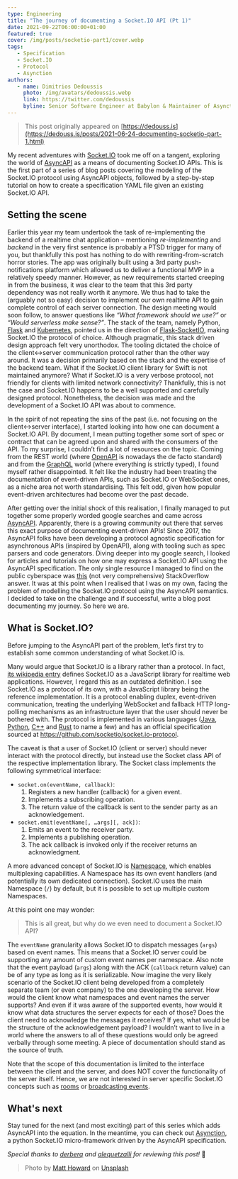 ```yaml
---
type: Engineering
title: "The journey of documenting a Socket.IO API (Pt 1)"
date: 2021-09-22T06:00:00+01:00
featured: true
cover: /img/posts/socketio-part1/cover.webp
tags:
   - Specification
   - Socket.IO
   - Protocol
   - Asynction
authors:
   - name: Dimitrios Dedoussis
     photo: /img/avatars/dedoussis.webp
     link: https://twitter.com/dedoussis
     byline: Senior Software Engineer at Babylon & Maintainer of Asynction
---
```


> This post originally appeared on [https://dedouss.is](https://dedouss.is/posts/2021-06-24-documenting-socketio-part-1.html)

My recent adventures with [Socket.IO](https://socket.io/) took me off on a tangent, exploring the world of [AsyncAPI](https://www.asyncapi.com/) as a means of documenting Socket.IO APIs. This is the first part of a series of blog posts covering the modeling of the Socket.IO protocol using AsyncAPI objects, followed by a step-by-step tutorial on how to create a specification YAML file given an existing Socket.IO API.

## Setting the scene

Earlier this year my team undertook the task of re-implementing the backend of a realtime chat application – mentioning _re-implementing_ and _backend_ in the very first sentence is probably a PTSD trigger for many of you, but thankfully this post has nothing to do with rewriting-from-scratch horror stories. The app was originally built using a 3rd party push-notifications platform which allowed us to deliver a functional MVP in a relatively speedy manner. However, as new requirements started creeping in from the business, it was clear to the team that this 3rd party dependency was not really worth it anymore. We thus had to take the (arguably not so easy) decision to implement our own realtime API to gain complete control of each server connection. The design meeting would soon follow, to answer questions like _“What framework should we use?”_ or _“Would serverless make sense?”_. The stack of the team, namely Python, [Flask](https://flask.palletsprojects.com/) and [Kubernetes](https://kubernetes.io/), pointed us in the direction of [Flask-SocketIO](https://flask-socketio.readthedocs.io/), making Socket.IO the protocol of choice. Although pragmatic, this stack driven design approach felt very unorthodox. The tooling dictated the choice of the client<->server communication protocol rather than the other way around. It was a decision primarily based on the stack and the expertise of the backend team. What if the Socket.IO client library for Swift is not maintained anymore? What if Socket.IO is a very verbose protocol, not friendly for clients with limited network connectivity? Thankfully, this is not the case and Socket.IO happens to be a well supported and carefully designed protocol. Nonetheless, the decision was made and the development of a Socket.IO API was about to commence.

In the spirit of not repeating the sins of the past (i.e. not focusing on the client<->server interface), I started looking into how one can document a Socket.IO API. By document, I mean putting together some sort of spec or contract that can be agreed upon and shared with the consumers of the API. To my surprise, I couldn’t find a lot of resources on the topic. Coming from the REST world (where [OpenAPI](https://www.openapis.org/) is nowadays the de facto standard) and from the [GraphQL](https://graphql.org/) world (where everything is strictly typed), I found myself rather disappointed. It felt like the industry had been treating the documentation of event-driven APIs, such as Socket.IO or WebSocket ones, as a niche area not worth standardising. This felt odd, given how popular event-driven architectures had become over the past decade.

After getting over the initial shock of this realisation, I finally managed to put together some properly worded google searches and came across [AsyncAPI](https://www.asyncapi.com/). Apparently, there is a growing community out there that serves this exact purpose of documenting event-driven APIs! Since 2017, the AsyncAPI folks have been developing a protocol agnostic specification for asynchronous APIs (inspired by OpenAPI), along with tooling such as spec parsers and code generators. Diving deeper into my google search, I looked for articles and tutorials on how one may express a Socket.IO API using the AsyncAPI specification. The only single resource I managed to find on the public cyberspace was [this](https://stackoverflow.com/a/45701602/10975573) (not very comprehensive) StackOverflow answer. It was at this point when I realised that I was on my own, facing the problem of modelling the Socket.IO protocol using the AsyncAPI semantics. I decided to take on the challenge and if successful, write a blog post documenting my journey. So here we are.

## What is Socket.IO?

Before jumping to the AsyncAPI part of the problem, let’s first try to establish some common understanding of what Socket.IO is.

Many would argue that Socket.IO is a library rather than a protocol. In fact, [its wikipedia entry](https://en.wikipedia.org/wiki/Socket.IO) defines Socket.IO as a JavaScript library for realtime web applications. However, I regard this as an outdated definition. I see Socket.IO as a protocol of its own, with a JavaScript library being the reference implementation. It is a protocol enabling duplex, event-driven communication, treating the underlying WebSocket and fallback HTTP long-polling mechanisms as an infrastructure layer that the user should never be bothered with. The protocol is implemented in various languages ([Java](https://github.com/socketio/socket.io-client-java), [Python](https://github.com/miguelgrinberg/python-socketio), [C++](https://github.com/socketio/socket.io-client-cpp) and [Rust](https://github.com/1c3t3a/rust-socketio) to name a few) and has an official specification sourced at <https://github.com/socketio/socket.io-protocol>.

The caveat is that a user of Socket.IO (client or server) should never interact with the protocol directly, but instead use the Socket class API of the respective implementation library. The Socket class implements the following symmetrical interface:

- `socket.on(eventName, callback)`:
  1. Registers a new handler (callback) for a given event.
  1. Implements a subscribing operation.
  1. The return value of the callback is sent to the sender party as an acknowledgement.
- `socket.emit(eventName[, …args][, ack])`:
  1. Emits an event to the receiver party.
  1. Implements a publishing operation.
  1. The ack callback is invoked only if the receiver returns an acknowledgment.

A more advanced concept of Socket.IO is [Namespace](https://socket.io/docs/v4/namespaces/), which enables multiplexing capabilities. A Namespace has its own event handlers (and potentially its own dedicated connection). Socket.IO uses the main Namespace (`/`) by default, but it is possible to set up multiple custom Namespaces.

At this point one may wonder:

> This is all great, but why do we even need to document a Socket.IO API?

The `eventName` granularity allows Socket.IO to dispatch messages (`args`) based on event names. This means that a Socket.IO server could be supporting any amount of custom event names per namespace. Also note that the event payload (`args`) along with the ACK (`callback` return value) can be of any type as long as it is serializable. Now imagine the very likely scenario of the Socket.IO client being developed from a completely separate team (or even company) to the one developing the server. How would the client know what namespaces and event names the server supports? And even if it was aware of the supported events, how would it know what data structures the server expects for each of those? Does the client need to acknowledge the messages it receives? If yes, what would be the structure of the acknowledgement payload? I wouldn’t want to live in a world where the answers to all of these questions would only be agreed verbally through some meeting. A piece of documentation should stand as the source of truth.

Note that the scope of this documentation is limited to the interface between the client and the server, and does NOT cover the functionality of the server itself. Hence, we are not interested in server specific Socket.IO concepts such as [rooms](https://socket.io/docs/v4/rooms/index.html) or [broadcasting events](https://socket.io/docs/v4/broadcasting-events/).

## What's next

Stay tuned for the next (and most exciting) part of this series which adds AsyncAPI into the equation. In the meantime, you can check out [Asynction](https://github.com/dedoussis/asynction), a python Socket.IO micro-framework driven by the AsyncAPI specification.

_Special thanks to [derberq](https://twitter.com/derberq) and [alequetzalli](https://twitter.com/QuetzalliAle) for reviewing this post!_ 🙏

> Photo by <a href="https://unsplash.com/photos/A4iL43vunlY">Matt Howard</a> on <a href="https://unsplash.com/photos/A4iL43vunlY">Unsplash</a>
